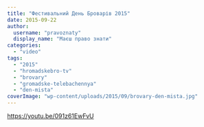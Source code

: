 ```yaml
---
title: "Фестивальний День Броварів 2015"
date: 2015-09-22
author: 
  username: "pravoznaty"
  display_name: "Маєш право знати"
categories: 
  - "video"
tags: 
  - "2015"
  - "hromadskebro-tv"
  - "brovary"
  - "gromadske-telebachennya"
  - "den-mista"
coverImage: "wp-content/uploads/2015/09/brovary-den-mista.jpg"
---
```


https://youtu.be/091z61EwFvU

